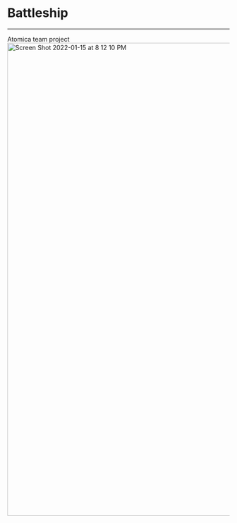 # Battleship

---

Atomica team project
<img width="1072" alt="Screen Shot 2022-01-15 at 8 12 10 PM" src="https://user-images.githubusercontent.com/93413777/149643517-a17c51e5-4210-448a-9776-d11352dbbd48.png">
